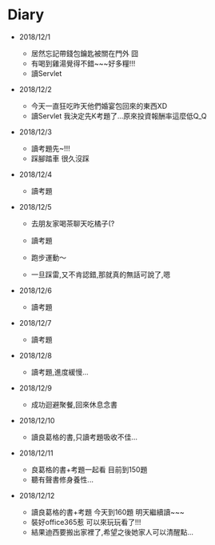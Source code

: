 # Diary

* 2018/12/1
  * 居然忘記帶錢包鑰匙被關在門外 囧
  * 有喝到雞湯覺得不錯~~~好多糧!!!
  * 讀Servlet
  
* 2018/12/2
  * 今天一直狂吃昨天他們婚宴包回來的東西XD
  * 讀Servlet 我決定先K考題了...原來投資報酬率這麼低Q_Q
  
* 2018/12/3
  * 讀考題先~!!!
  * 踩腳踏車 很久沒踩
  

* 2018/12/4
  * 讀考題
  
* 2018/12/5
  * 去朋友家喝茶聊天吃橘子(?
  
  
  * 讀考題
  * 跑步運動～
  * 一旦踩雷,又不肯認錯,那就真的無話可說了,嗯
  
* 2018/12/6
  * 讀考題
  
* 2018/12/7
  * 讀考題
  
* 2018/12/8 
  * 讀考題,進度緩慢...
  
* 2018/12/9
  * 成功迴避聚餐,回來休息念書
  
* 2018/12/10
  * 讀良葛格的書,只讀考題吸收不佳...
  
* 2018/12/11
  * 良葛格的書+考題一起看 目前到150題
  * 聽有聲書修身養性...
  
* 2018/12/12
  * 讀良葛格的書+考題 今天到160題 明天繼續讀~~~
  * 裝好office365惹 可以來玩玩看了!!!
  * 結果迪西要搬出家裡了,希望之後她家人可以清醒點...
  
  
  